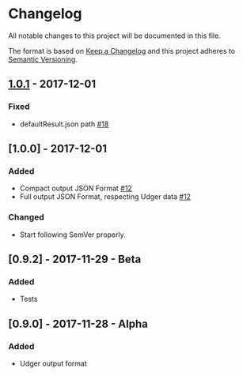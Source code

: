 # Changelog
All notable changes to this project will be documented in this file.

The format is based on [Keep a Changelog](http://keepachangelog.com/en/1.0.0/)
and this project adheres to [Semantic Versioning](http://semver.org/spec/v2.0.0.html).

## [1.0.1](https://github.com/udger/udger-nodejs/compare/v1.0.1...v1.0.0) - 2017-12-01
### Fixed
* defaultResult.json path [#18](https://github.com/udger/udger-nodejs/issues/18)

## [1.0.0] - 2017-12-01
### Added
* Compact output JSON Format [#12](https://github.com/udger/udger-nodejs/issues/18)
* Full output JSON Format, respecting Udger data [#12](https://github.com/udger/udger-nodejs/issues/18)

### Changed
* Start following SemVer properly.

## [0.9.2] - 2017-11-29 - Beta
### Added
* Tests

## [0.9.0] - 2017-11-28 - Alpha
### Added
* Udger output format
